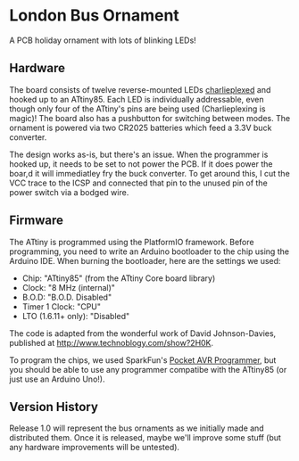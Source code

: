 # London Bus Ornament
 A PCB holiday ornament with lots of blinking LEDs!

## Hardware
The board consists of twelve reverse-mounted LEDs [charlieplexed](https://en.wikipedia.org/wiki/Charlieplexing) and hooked up to an ATtiny85. Each LED is individually addressable, even though only four of the ATtiny's pins are being used (Charlieplexing is magic)! The board also has a pushbutton for switching between modes. The ornament is powered via two CR2025 batteries which feed a 3.3V buck converter.

The design works as-is, but there's an issue. When the programmer is hooked up, it needs to be set to not power the PCB. If it does power the boar,d it will immediatley fry the buck converter. To get around this, I cut the VCC trace to the ICSP and connected that pin to the unused pin of the power switch via a bodged wire. 

## Firmware
The ATtiny is programmed using the PlatformIO framework. Before programming, you need to write an Arduino bootloader to the chip using the Arduino IDE. When burning the bootloader, here are the settings we used:

+ Chip: "ATtiny85" (from the ATtiny Core board library)
+ Clock: "8 MHz (internal)"
+ B.O.D: "B.O.D. Disabled"
+ Timer 1 Clock: "CPU"
+ LTO (1.6.11+ only): "Disabled"

The code is adapted from the wonderful work of David Johnson-Davies, published at http://www.technoblogy.com/show?2H0K.

To program the chips, we used SparkFun's [Pocket AVR Programmer](https://www.sparkfun.com/products/9825), but you should be able to use any programmer compatibe with the ATtiny85 (or just use an Arduino Uno!).

## Version History
Release 1.0 will represent the bus ornaments as we initially made and distributed them. Once it is released, maybe we'll improve some stuff (but any hardware improvements will be untested).
